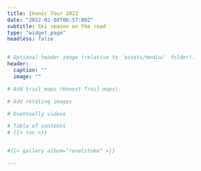 ```yaml
---
title: Ikonic Tour 2022
date: "2022-02-04T06:57:00Z"
subtitle: Ski season on the road
type: "widget_page"
headless: false 


# Optional header image (relative to `assets/media/` folder).
header:
  caption: ""
  image: ""

# Add trail maps (Honest Trail maps)

# Add rotating images 

# Eventually videos

# Table of contents 
# {{< toc >}}


#{{< gallery album="revelstoke" >}}

---
```

